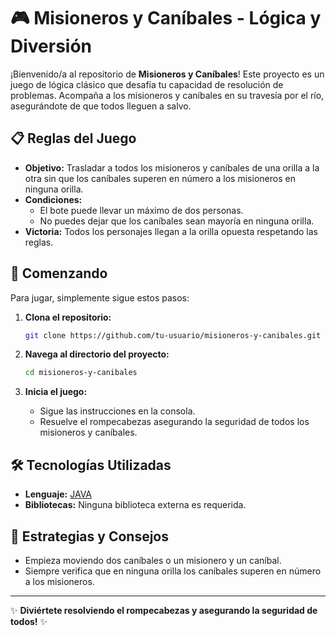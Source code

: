 # 🎮 Misioneros y Caníbales - Lógica y Diversión

¡Bienvenido/a al repositorio de **Misioneros y Caníbales**! Este proyecto es un juego de lógica clásico que desafía tu capacidad de resolución de problemas. Acompaña a los misioneros y caníbales en su travesía por el río, asegurándote de que todos lleguen a salvo.

## 📋 Reglas del Juego

- **Objetivo:** Trasladar a todos los misioneros y caníbales de una orilla a la otra sin que los caníbales superen en número a los misioneros en ninguna orilla.
- **Condiciones:**
  - El bote puede llevar un máximo de dos personas.
  - No puedes dejar que los caníbales sean mayoría en ninguna orilla.
- **Victoria:** Todos los personajes llegan a la orilla opuesta respetando las reglas.

## 🚀 Comenzando

Para jugar, simplemente sigue estos pasos:

1. **Clona el repositorio:**

    ```bash
    git clone https://github.com/tu-usuario/misioneros-y-canibales.git
    ```

2. **Navega al directorio del proyecto:**

    ```bash
    cd misioneros-y-canibales
    ```

3. **Inicia el juego:**

    - Sigue las instrucciones en la consola.
    - Resuelve el rompecabezas asegurando la seguridad de todos los misioneros y caníbales.

## 🛠️ Tecnologías Utilizadas

- **Lenguaje:** [JAVA](https://www.java.com/es/)
- **Bibliotecas:** Ninguna biblioteca externa es requerida.

## 🧠 Estrategias y Consejos

- Empieza moviendo dos caníbales o un misionero y un caníbal.
- Siempre verifica que en ninguna orilla los caníbales superen en número a los misioneros.
  
---

✨ **Diviértete resolviendo el rompecabezas y asegurando la seguridad de todos!** ✨
